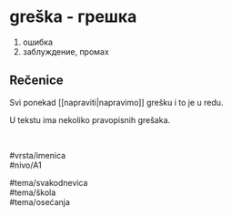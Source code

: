 # greška - грешка

1. ошибка  
2. заблуждение, промах

## Rečenice

Svi ponekad [[napraviti|napravimo]] grešku i to je u redu.

U tekstu ima nekoliko pravopisnih grešaka.

<br>

#vrsta/imenica  
#nivo/A1  

#tema/svakodnevica  
#tema/škola  
#tema/osećanja
